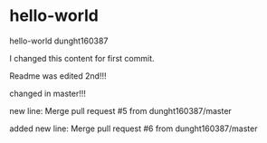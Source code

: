 # hello-world
hello-world dunght160387

I changed this content for first commit.

Readme was edited 2nd!!!

changed in master!!!

new line: Merge pull request #5 from dunght160387/master

added new line: Merge pull request #6 from dunght160387/master
